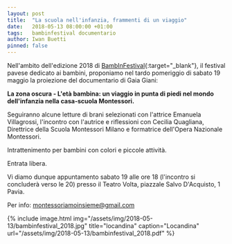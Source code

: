 ```yaml
---
layout: post
title:  "La scuola nell'infanzia, frammenti di un viaggio"
date:   2018-05-13 08:00:00 +01:00
tags:   bambinfestival documentario
author: Iwan Buetti
pinned: false
---
```


Nell'ambito dell'edizione 2018 di [BambInFestival](http://www.bambinfestival.org){:target="_blank"}, il festival pavese dedicato ai bambini, proponiamo nel tardo pomeriggio di sabato 19 maggio la proiezione del documentario di Gaia Giani:

**La zona oscura - L'età bambina: un viaggio in punta di piedi
 nel mondo dell'infanzia nella casa-scuola Montessori.**

Seguiranno alcune letture di brani selezionati con l'attrice Emanuela Villagrossi, l'incontro con l'autrice e riflessioni con Cecilia Quagliana, Direttrice della Scuola Montessori Milano e formatrice dell'Opera Nazionale Montessori.


Intrattenimento per bambini con colori e piccole attività.

Entrata libera.

Vi diamo dunque appuntamento sabato 19 alle ore 18 (l'incontro si concluderà verso le 20) presso il Teatro Volta, piazzale Salvo D'Acquisto, 1 Pavia.

Per info: [montessoriamoinsieme@gmail.com](mailto:montessoriamoinsieme@gmail.com)


{% include image.html img="/assets/img/2018-05-13/bambinfestival_2018.jpg" title="locandina" caption="Locandina" url="/assets/img/2018-05-13/bambinfestival_2018.pdf" %}
